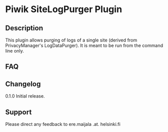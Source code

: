 # Piwik SiteLogPurger Plugin

## Description

This plugin allows purging of logs of a single site (derived from PrivacyManager's LogDataPurger). It is meant to be run from the command line only.

## FAQ

## Changelog

0.1.0 Initial release.

## Support

Please direct any feedback to ere.maijala .at. helsinki.fi
